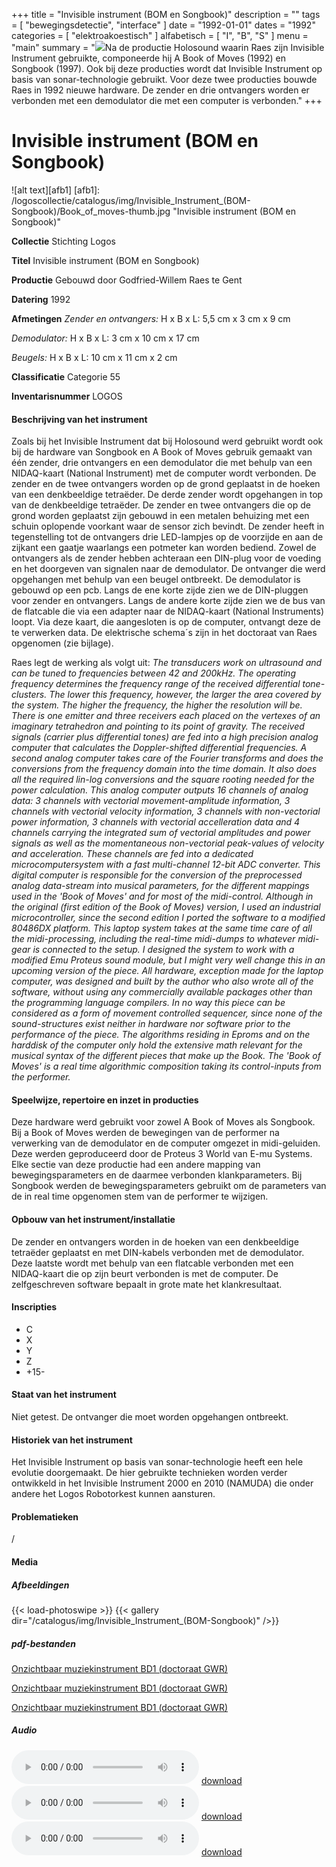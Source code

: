 ﻿+++
title = "Invisible instrument (BOM en Songbook)"
description = ""
tags = [ "bewegingsdetectie", "interface"
]
date = "1992-01-01"
dates = "1992"
categories = [
    "elektroakoestisch"
]
alfabetisch = [ "I", "B", "S"
]
menu = "main"
summary = "<a href='/logoscollectie/catalogus/1992/invisible_instrument_(bom-songbook)'><img src='/logoscollectie/catalogus/img/Invisible_Instrument_(BOM-Songbook)/Book_of_moves-thumb.jpg'></a>Na de productie Holosound waarin Raes zijn Invisible Instrument gebruikte, componeerde hij A Book of Moves (1992) en Songbook (1997). Ook bij deze producties wordt dat Invisible Instrument op basis van sonar-technologie gebruikt. Voor deze twee producties bouwde Raes in 1992 nieuwe hardware. De zender en drie ontvangers worden er verbonden met een demodulator die met een computer is verbonden."
+++

# Invisible instrument (BOM en Songbook)

![alt text][afb1]
[afb1]: /logoscollectie/catalogus/img/Invisible_Instrument_(BOM-Songbook)/Book_of_moves-thumb.jpg "Invisible instrument (BOM en Songbook)"

**Collectie**
Stichting Logos

**Titel**
Invisible instrument (BOM en Songbook)

**Productie**
Gebouwd door Godfried-Willem Raes te Gent

**Datering**
1992

**Afmetingen**
*Zender en ontvangers:*
H x B x L: 5,5 cm x 3 cm x 9 cm

*Demodulator:*
H x B x L: 3 cm x 10 cm x 17 cm

*Beugels:*
H x B x L: 10 cm x 11 cm x 2 cm

**Classificatie**
Categorie 55

**Inventarisnummer**
LOGOS

#### Beschrijving van het instrument
Zoals bij het Invisible Instrument dat bij Holosound werd gebruikt wordt ook bij de hardware van Songbook en A Book of Moves gebruik gemaakt van één zender, drie ontvangers en een demodulator die met behulp van een NIDAQ-kaart (National Instrument) met de computer wordt verbonden.
De zender en de twee ontvangers worden op de grond geplaatst in de hoeken van een denkbeeldige tetraëder. De derde zender wordt opgehangen in top van de denkbeeldige tetraëder. De zender en twee ontvangers die op de grond worden geplaatst zijn gebouwd in een metalen behuizing met een schuin oplopende voorkant waar de sensor zich bevindt. De zender heeft in tegenstelling tot de ontvangers drie LED-lampjes op de voorzijde en aan de zijkant een gaatje waarlangs een potmeter kan worden bediend. Zowel de ontvangers als de zender hebben achteraan een DIN-plug voor de voeding en het doorgeven van signalen naar de demodulator. De ontvanger die werd opgehangen met behulp van een beugel ontbreekt. De demodulator is gebouwd op een pcb. Langs de ene korte zijde zien we de DIN-pluggen voor zender en ontvangers. Langs de andere korte zijde zien we de bus van de flatcable die via een adapter naar de NIDAQ-kaart (National Instruments) loopt. Via deze kaart, die aangesloten is op de computer, ontvangt deze de te verwerken data. De elektrische schema´s zijn in het doctoraat van Raes opgenomen (zie bijlage).

Raes legt de werking als volgt uit:
<i>The transducers work on ultrasound and can be tuned to frequencies between 42 and 200kHz. The operating frequency determines the frequency range of the received differential tone-clusters. The lower this frequency, however, the larger the area covered by the system. The higher the frequency, the higher the resolution will be. There is one emitter and three receivers each placed on the vertexes of an imaginary tetrahedron and pointing to its point of gravity. The received signals (carrier plus differential tones) are fed into a high precision analog computer that calculates the Doppler-shifted differential frequencies. A second analog computer takes care of the Fourier transforms and does the conversions from the frequency domain into the time domain. It also does all the required lin-log conversions and the square rooting needed for the power calculation. This analog computer outputs 16 channels of analog data: 3 channels with vectorial movement-amplitude information, 3 channels with vectorial velocity information, 3 channels with non-vectorial power information, 3 channels with vectorial accelleration data and 4 channels carrying the integrated sum of vectorial amplitudes and power signals as well as the momentaneous non-vectorial peak-values of velocity and acceleration. These channels are fed into a dedicated microcomputersystem with a fast multi-channel 12-bit ADC converter. This digital computer is responsible for the conversion of the preprocessed analog data-stream into musical parameters, for the different mappings used in the 'Book of Moves' and for most of the midi-control. Although in the original (first edition of the Book of Moves) version, I used an industrial microcontroller, since the second edition I ported the software to a modified 80486DX platform. This laptop system takes at the same time care of all the midi-processing, including the real-time midi-dumps to whatever midi-gear is connected to the setup. I designed the system to work with a modified Emu Proteus sound module, but I might very well change this in an upcoming version of the piece. All hardware, exception made for the laptop computer, was designed and built by the author who also wrote all of the software, without using any commercially available packages other than the programming language compilers.
In no way this piece can be considered as a form of movement controlled sequencer, since none of the sound-structures exist neither in hardware nor software prior to the performance of the piece. The algorithms residing in Eproms and on the harddisk of the computer only hold the extensive math relevant for the musical syntax of the different pieces that make up the Book. The 'Book of Moves' is a real time algorithmic composition taking its control-inputs from the performer.</i>

#### Speelwijze, repertoire en inzet in producties
Deze hardware werd gebruikt voor zowel A Book of Moves als Songbook. Bij a Book of Moves werden de bewegingen van de performer na verwerking van de demodulator en de computer omgezet in midi-geluiden. Deze werden geproduceerd door de Proteus 3 World van E-mu Systems. Elke sectie van deze productie had een andere mapping van bewegingsparameters en de daarmee verbonden klankparameters.
Bij Songbook werden de bewegingsparameters gebruikt om de parameters van de in real time opgenomen stem van de performer te wijzigen. 

#### Opbouw van het instrument/installatie
De zender en ontvangers worden in de hoeken van een denkbeeldige tetraëder geplaatst en met DIN-kabels verbonden met de demodulator. Deze laatste wordt met behulp van een flatcable verbonden met een NIDAQ-kaart die op zijn beurt verbonden is met de computer. De zelfgeschreven software bepaalt in grote mate het klankresultaat.

#### Inscripties
- C
- X
- Y
- Z
- +15-

#### Staat van het instrument
Niet getest. De ontvanger die moet worden opgehangen ontbreekt.

#### Historiek van het instrument
Het Invisible Instrument op basis van sonar-technologie heeft een hele evolutie doorgemaakt. De hier gebruikte technieken worden verder ontwikkeld in het Invisible Instrument 2000 en 2010 (NAMUDA) die onder andere het Logos Robotorkest kunnen aansturen.

#### Problematieken
/

#### Media
##### Afbeeldingen
{{< load-photoswipe >}}
{{< gallery dir="/catalogus/img/Invisible_Instrument_(BOM-Songbook)" />}}

##### pdf-bestanden
[Onzichtbaar muziekinstrument BD1 (doctoraat GWR)](/logoscollectie/catalogus/pdf/Invisible_Instrument_(BOM-Songbook)/Onzichtb%20muziekinstr%20BD1%20(doctoraat%20GWR).pdf)

[Onzichtbaar muziekinstrument BD1 (doctoraat GWR)](/logoscollectie/catalogus/pdf/Invisible_Instrument_(BOM-Songbook)/Onzichtb%20muziekinstr%20BD2%20(doctoraat%20GWR).pdf)

[Onzichtbaar muziekinstrument BD1 (doctoraat GWR)](/logoscollectie/catalogus/pdf/Invisible_Instrument_(BOM-Songbook)/Onzichtb%20muziekinstr%20BD3%20(doctoraat%20GWR).pdf)

##### Audio
<audio controls>
<source src="/logoscollectie/catalogus/audio/Invisible_Instrument_(BOM-Songbook)/Book%20of%20moves.wav" type="audio/wav">
<source src="/logoscollectie/catalogus/audio/Invisible_Instrument_(BOM-Songbook)/Book%20of%20moves.wav" type="audio/x-wav">
</audio>
<a href="/logoscollectie/catalogus/audio/Invisible_Instrument_(BOM-Songbook)/Book%20of%20moves.wav"><i class="fa fa-download" aria-hidden="true"></i>
download</a>

<audio controls>
<source src="/logoscollectie/catalogus/audio/Invisible_Instrument_(BOM-Songbook)/Songbook%201.wav" type="audio/wav">
<source src="/logoscollectie/catalogus/audio/Invisible_Instrument_(BOM-Songbook)/Songbook%201.wav" type="audio/x-wav">
</audio>
<a href="/logoscollectie/catalogus/audio/Invisible_Instrument_(BOM-Songbook)/Songbook%201.wav"><i class="fa fa-download" aria-hidden="true"></i>
download</a>

<audio controls>
<source src="/logoscollectie/catalogus/audio/Invisible_Instrument_(BOM-Songbook)/Songbook%202.wav" type="audio/wav">
<source src="/logoscollectie/catalogus/audio/Invisible_Instrument_(BOM-Songbook)/Songbook%202.wav" type="audio/x-wav">
</audio>
<a href="/logoscollectie/catalogus/audio/Invisible_Instrument_(BOM-Songbook)/Songbook%202.wav"><i class="fa fa-download" aria-hidden="true"></i>
download</a>

